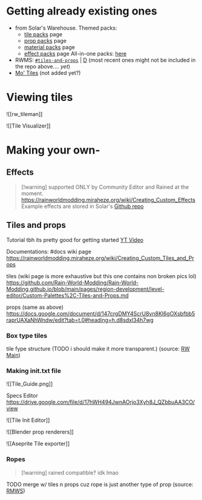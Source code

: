 # Getting already existing ones
- from Solar's Warehouse.
	Themed packs:
	- [tile packs](https://solaristheworstcatever.github.io/Repo-Site/tiles.html) page
	- [prop packs](https://solaristheworstcatever.github.io/Repo-Site/props.html) page
	- [material packs](https://solaristheworstcatever.github.io/Repo-Site/materials.html) page
	- [effect packs](https://solaristheworstcatever.github.io/Repo-Site/effects.html) page
	All-in-one packs: [here](https://solaristheworstcatever.github.io/Repo-Site/index.html#compilations)
- RWMS: [`#tiles-and-props`](https://discord.com/channels/1237826015829557400/1240708497469866134) | [D](discord://discord.com/channels/1237826015829557400/1240708497469866134) (most recent ones might not be included in the repo above.... *yet*)
- [Mo' Tiles](https://github.com/rwslugcat/mo-tiles-rw/releases/tag/release) (not added yet?)

# Viewing tiles

![[rw_tileman]]


![[Tile Visualizer]]

# Making your own-

## Effects
>[!warning] supported ONLY by Community Editor and Rained at the moment.
https://rainworldmodding.miraheze.org/wiki/Creating_Custom_Effects
Example effects are stored in Solar's [Github repo](https://github.com/solaristheworstcatever/The-Level-Editor-Warehouse/tree/main/Effects/Example%20Effects)
## Tiles and props
Tutorial
tbh its pretty good for getting started
[YT Video](https://www.youtube.com/watch?v=maOTf24PEKs&list=PLOpeR3bQUKEJIGBJ3TATHBLmNvZwyYioT&index=9)


Documentations: #docs
wiki page
https://rainworldmodding.miraheze.org/wiki/Creating_Custom_Tiles_and_Props

tiles (wiki page is more exhaustive but this one contains non broken pics lol)
https://github.com/Rain-World-Modding/Rain-World-Modding.github.io/blob/main/pages/region-development/level-editor/Custom-Palettes%2C-Tiles-and-Props.md

props (same as above)
https://docs.google.com/document/d/147crgDMY4ScrU8vn8Kl6gOXsbfbb5raprUAXaNhWndw/edit?tab=t.0#heading=h.d8sdxl34h7wg

### Box type tiles

tile fype structure (TODO i should make it more transparent.)
(source: [RW Main](https://discord.com/channels/291184728944410624/305139167300550666/838172761549045761))


### Making init.txt file
![[Tile_Guide.png]]

Specs Editor
https://drive.google.com/file/d/17hWH494JwnAOrjo3Xyh8J_QZbbuAA3CO/view

![[Tile Init Editor]]

![[Blender prop renderers]]

![[Aseprite Tile exporter]]

### Ropes
> [!warning] rained compatible? idk lmao

TODO merge w/ tiles n props cuz rope is just another type of prop
(source: [RMWS](https://discord.com/channels/1237826015829557400/1237868553450029208/1283877744857583737))